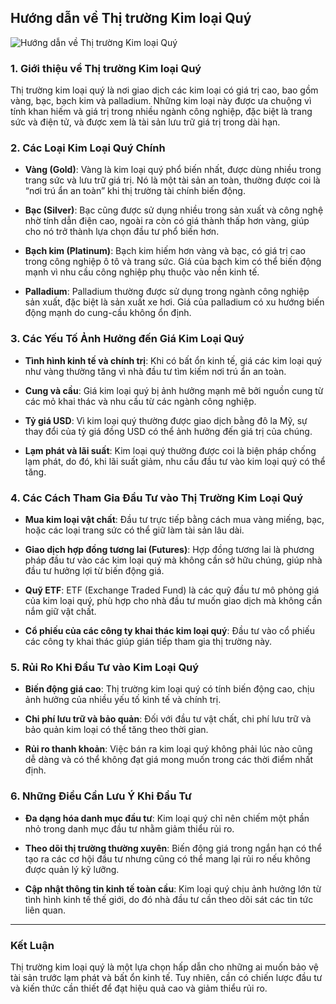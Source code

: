 ## Hướng dẫn về Thị trường Kim loại Quý


![ Hướng dẫn về Thị trường Kim loại Quý](https://github.com/user-attachments/assets/7b8602bd-659f-4b70-973f-a0757107e60a)



### 1. **Giới thiệu về Thị trường Kim loại Quý**

Thị trường kim loại quý là nơi giao dịch các kim loại có giá trị cao, bao gồm vàng, bạc, bạch kim và palladium. Những kim loại này được ưa chuộng vì tính khan hiếm và giá trị trong nhiều ngành công nghiệp, đặc biệt là trang sức và điện tử, và được xem là tài sản lưu trữ giá trị trong dài hạn. 

### 2. **Các Loại Kim Loại Quý Chính**

- **Vàng (Gold)**: Vàng là kim loại quý phổ biến nhất, được dùng nhiều trong trang sức và lưu trữ giá trị. Nó là một tài sản an toàn, thường được coi là “nơi trú ẩn an toàn” khi thị trường tài chính biến động.
  
- **Bạc (Silver)**: Bạc cũng được sử dụng nhiều trong sản xuất và công nghệ nhờ tính dẫn điện cao, ngoài ra còn có giá thành thấp hơn vàng, giúp cho nó trở thành lựa chọn đầu tư phổ biến hơn.

- **Bạch kim (Platinum)**: Bạch kim hiếm hơn vàng và bạc, có giá trị cao trong công nghiệp ô tô và trang sức. Giá của bạch kim có thể biến động mạnh vì nhu cầu công nghiệp phụ thuộc vào nền kinh tế.

- **Palladium**: Palladium thường được sử dụng trong ngành công nghiệp sản xuất, đặc biệt là sản xuất xe hơi. Giá của palladium có xu hướng biến động mạnh do cung-cầu không ổn định.

### 3. **Các Yếu Tố Ảnh Hưởng đến Giá Kim Loại Quý**

- **Tình hình kinh tế và chính trị**: Khi có bất ổn kinh tế, giá các kim loại quý như vàng thường tăng vì nhà đầu tư tìm kiếm nơi trú ẩn an toàn.

- **Cung và cầu**: Giá kim loại quý bị ảnh hưởng mạnh mẽ bởi nguồn cung từ các mỏ khai thác và nhu cầu từ các ngành công nghiệp.

- **Tỷ giá USD**: Vì kim loại quý thường được giao dịch bằng đô la Mỹ, sự thay đổi của tỷ giá đồng USD có thể ảnh hưởng đến giá trị của chúng.

- **Lạm phát và lãi suất**: Kim loại quý thường được coi là biện pháp chống lạm phát, do đó, khi lãi suất giảm, nhu cầu đầu tư vào kim loại quý có thể tăng.

### 4. **Các Cách Tham Gia Đầu Tư vào Thị Trường Kim Loại Quý**

- **Mua kim loại vật chất**: Đầu tư trực tiếp bằng cách mua vàng miếng, bạc, hoặc các loại trang sức có thể giữ làm tài sản lâu dài. 

- **Giao dịch hợp đồng tương lai (Futures)**: Hợp đồng tương lai là phương pháp đầu tư vào các kim loại quý mà không cần sở hữu chúng, giúp nhà đầu tư hưởng lợi từ biến động giá.

- **Quỹ ETF**: ETF (Exchange Traded Fund) là các quỹ đầu tư mô phỏng giá của kim loại quý, phù hợp cho nhà đầu tư muốn giao dịch mà không cần nắm giữ vật chất.

- **Cổ phiếu của các công ty khai thác kim loại quý**: Đầu tư vào cổ phiếu các công ty khai thác giúp gián tiếp tham gia thị trường này.

### 5. **Rủi Ro Khi Đầu Tư vào Kim Loại Quý**

- **Biến động giá cao**: Thị trường kim loại quý có tính biến động cao, chịu ảnh hưởng của nhiều yếu tố kinh tế và chính trị.
  
- **Chi phí lưu trữ và bảo quản**: Đối với đầu tư vật chất, chi phí lưu trữ và bảo quản kim loại có thể tăng theo thời gian.

- **Rủi ro thanh khoản**: Việc bán ra kim loại quý không phải lúc nào cũng dễ dàng và có thể không đạt giá mong muốn trong các thời điểm nhất định.

### 6. **Những Điều Cần Lưu Ý Khi Đầu Tư**

- **Đa dạng hóa danh mục đầu tư**: Kim loại quý chỉ nên chiếm một phần nhỏ trong danh mục đầu tư nhằm giảm thiểu rủi ro.
  
- **Theo dõi thị trường thường xuyên**: Biến động giá trong ngắn hạn có thể tạo ra các cơ hội đầu tư nhưng cũng có thể mang lại rủi ro nếu không được quản lý kỹ lưỡng.

- **Cập nhật thông tin kinh tế toàn cầu**: Kim loại quý chịu ảnh hưởng lớn từ tình hình kinh tế thế giới, do đó nhà đầu tư cần theo dõi sát các tin tức liên quan.

---

### **Kết Luận**

Thị trường kim loại quý là một lựa chọn hấp dẫn cho những ai muốn bảo vệ tài sản trước lạm phát và bất ổn kinh tế. Tuy nhiên, cần có chiến lược đầu tư và kiến thức cần thiết để đạt hiệu quả cao và giảm thiểu rủi ro.
